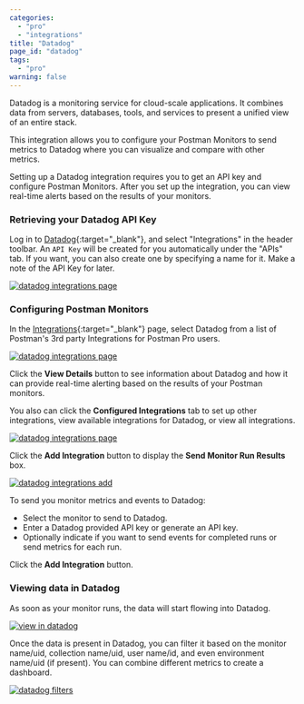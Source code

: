 ```yaml
---
categories:
  - "pro"
  - "integrations"
title: "Datadog"
page_id: "datadog"
tags: 
  - "pro"
warning: false
---
```


Datadog is a monitoring service for cloud-scale applications. It combines data from servers, databases, tools, and services to present a unified view of an entire stack. 

This integration allows you to configure your Postman Monitors to send metrics to Datadog where you can visualize and compare with other metrics.

Setting up a Datadog integration requires you to get an API key and configure Postman Monitors. After you set up the integration, you can view real-time alerts based on the results of your monitors.

### Retrieving your Datadog API Key

Log in to [Datadog](https://app.datadoghq.com/account/settings#api){:target="_blank"}, and select "Integrations" in the header toolbar. An `API Key` will be created for you automatically under the "APIs" tab. If you want, you can also create one by specifying a name for it. Make a note of the API Key for later.

[![datadog integrations page](https://s3.amazonaws.com/postman-static-getpostman-com/postman-docs/58830948.png)](https://s3.amazonaws.com/postman-static-getpostman-com/postman-docs/58830948.png)

### Configuring Postman Monitors

In the [Integrations](https://app.getpostman.com/dashboard/integrations){:target="_blank"} page, select Datadog from a list of Postman's 3rd party Integrations for Postman Pro users.

[![datadog integrations page](https://s3.amazonaws.com/postman-static-getpostman-com/postman-docs/integrations_datadog.png)](https://s3.amazonaws.com/postman-static-getpostman-com/postman-docs/integrations_datadog.png)

Click the **View Details** button to see information about Datadog and how it can provide real-time alerting based on the results of your Postman monitors.

You also can click the **Configured Integrations** tab to set up other integrations, view available integrations for Datadog, or view all integrations.

[![datadog integrations page](https://s3.amazonaws.com/postman-static-getpostman-com/postman-docs/integrations-datadog-configIntegrations1.png)](https://s3.amazonaws.com/postman-static-getpostman-com/postman-docs/integrations-datadog-configIntegrations1.png)

Click the **Add Integration** button to display the **Send Monitor Run Results** box.

[![datadog integrations add](https://s3.amazonaws.com/postman-static-getpostman-com/postman-docs/integrations_datadog_sendMonitor.png)](https://s3.amazonaws.com/postman-static-getpostman-com/postman-docs/integrations_datadog_sendMonitor.png)

To send you monitor metrics and events to Datadog:
* Select the monitor to send to Datadog.
* Enter a Datadog provided API key or generate an API key.
* Optionally indicate if you want to send events for completed runs or send metrics for each run.

Click the **Add Integration** button.


### Viewing data in Datadog

As soon as your monitor runs, the data will start flowing into Datadog. 

[![view in datadog](https://s3.amazonaws.com/postman-static-getpostman-com/postman-docs/58831748.png)](https://s3.amazonaws.com/postman-static-getpostman-com/postman-docs/58831748.png)

Once the data is present in Datadog, you can filter it based on the monitor name/uid, collection name/uid, user name/id, and even environment name/uid (if present). You can combine different metrics to create a dashboard.

[![datadog filters](https://s3.amazonaws.com/postman-static-getpostman-com/postman-docs/58831776.png)](https://s3.amazonaws.com/postman-static-getpostman-com/postman-docs/58831776.png)
